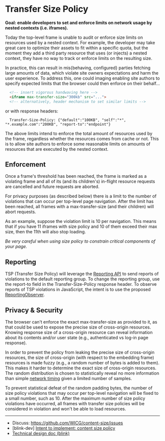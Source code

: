# Transfer Size Policy

**Goal: enable developers to set and enforce limits on network usage by nested contexts (i.e. iframes).**

Today the top-level frame is unable to audit or enforce size limits on resources used by a nested context. For example, the developer may take great care to optimize their assets to fit within a specific quota, but the moment they add a third party resource that uses (or injects) a nested context, they have no way to track or enforce limits on the resulting size.

In practice, this can result in mis{behaving, configured} parties fetching large amounts of data, which violate site owners expectations and harm the user experience. To address this, one could imaging enabling site authors to specify expected limits that the browser could then enforce on their behalf...

```html
  <!-- insert vigorous handwaving here -->
  <iframe max-transfer-size="300kb" src="...">
  <!-- alternatively, header mechanism to set similar limits -->
```

or with response headers:

```http
  Transfer-Size-Policy: {"default":"100KB", "self":"*", "*.example.com":"200KB", "report-to":"endpoint"}
```

The above limits intend to enforce the total amount of resources used by the frame, regardless whether the resources comes from cache or not. This is to allow site authors to enforce some reasonable limits on amounts of resources that are executed by the nested context.

## Enforcement
Once a frame's threshold has been reached, the frame is marked as a violating frame and all of its (and its children's) in-flight resource requests are cancelled and future requests are aborted.

For privacy purposes (as described below) there is a limit to the number of violations that can occur per top-level page navigation. After the limit has been reached, all frames with a max-transfer-size (and their children) will abort requests.

As an example, suppose the violation limit is 10 per navigation. This means that if you have 11 iframes with size policy and 10 of them exceed their max size, then the 11th will also stop loading.

*Be very careful when using size policy to constrain critical components of your page.*


## Reporting
TSP (Transfer Size Policy) will leverage the [Reporting API](http://wicg.github.io/reporting/) to send reports of violations to the default reporting group. To change the reporting group, use the report-to field in the Transfer-Size-Policy response header. To observe reports of TSP violations in JavaScript, the intent is to use the proposed [ReportingObserver](https://github.com/WICG/reporting/blob/master/EXPLAINER.md). 

## Privacy & Security

The browser can't enforce the exact max-transfer-size as provided to it, as that could be used to expose the precise size of cross-origin resources. Knowing response size of a cross-origin resource can reveal information about its contents and/or user state (e.g., authenticated vs log-in page response).

In order to prevent the policy from leaking the precise size of cross-origin resources, the size of cross-origin (with respect to the embedding frame) resources is made fuzzy (e.g., a random number of bytes is added to them). This makes it harder to determine the exact size of cross-origin resources. The random distribution is chosen to statistically reveal no more information than simple [network timing](https://www.igvita.com/2016/08/26/stop-cross-site-timing-attacks-with-samesite-cookies/) given a limited number of samples.

To prevent statistical defeat of the random padding bytes, the number of size policy violations that may occur per top-level navigation will be fixed to a small number, such as 10. After the maximum number of size policy violations have occurred, all frames with transfer size policies will be considered in violation and won't be able to load resources.

---

- Discuss: https://github.com/WICG/content-size/issues
- [blink-dev] [Intent to implement: content size policy](https://groups.google.com/a/chromium.org/forum/#!topic/blink-dev/N0HybdIpKBs)
 - [Technical design doc (blink)](https://docs.google.com/document/d/1dg3zblqRjNMcM-xUno-q1dLZz9vGP7qukzD9EEuFAC4/edit#heading=h.2uabi8vktqox)
